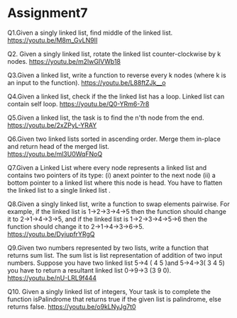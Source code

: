 # Assignment7
Q1.Given a singly linked list, find middle of the linked list. 
https://youtu.be/M8m_GvLN9II

Q2. Given a singly linked list, rotate the linked list counter-clockwise by k nodes. 
https://youtu.be/m2lwGIVWb18

Q3.Given a linked list, write a function to reverse every k nodes (where k is an input to the function).
https://youtu.be/L88ftZJk__o

Q4.Given a linked list, check if the the linked list has a loop. Linked list can contain self loop.
https://youtu.be/Q0-YRm6-7r8

Q5.Given a linked list, the task is to find the n'th node from the end. 
https://youtu.be/2xZPyL-YRAY

Q6.Given two linked lists sorted in ascending order. Merge them in-place and return head of the merged list.   
https://youtu.be/ml3U0WqFNoQ

Q7.Given a Linked List where every node represents a linked list and contains two pointers of its type:
(i) anext pointer to the next node
(ii) a bottom pointer to a linked list where this node is head.
You have to flatten the linked list to a single linked list .

Q8.Given a singly linked list, write a function to swap elements pairwise. For example, if the linked list is 1->2->3->4->5 then the function should change it to 2->1->4->3->5, and if the linked list is 1->2->3->4->5->6 then the function should change it to 2->1->4->3->6->5.
https://youtu.be/DyiupfrYRgQ

Q9.Given two numbers represented by two lists, write a function that returns sum list. The sum list is list representation of addition of two input numbers.
Suppose you have two linked list 5->4 ( 4 5 )and 5->4->3( 3 4 5) you have to return  a resultant linked list 0->9->3 (3 9 0).
https://youtu.be/nU-LRL9f444

Q10. Given a singly linked list of integers, Your task is to complete the function isPalindrome that returns true if the given list is palindrome, else returns false.
https://youtu.be/o9kLNyJg7t0

